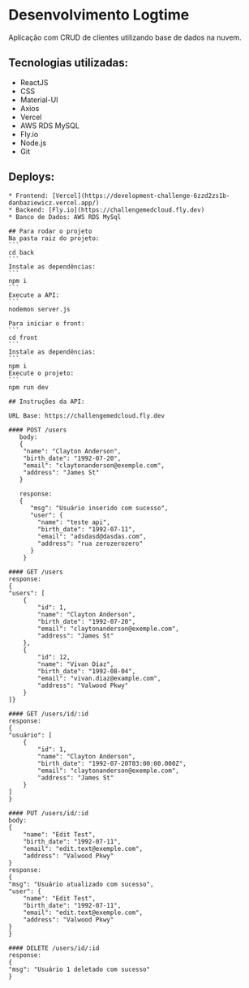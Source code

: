 # <h1>Desenvolvimento Logtime</h1>

  Aplicação com CRUD de clientes utilizando base de dados na nuvem.

  ## Tecnologias utilizadas:
  * ReactJS
  * CSS
  * Material-UI
  * Axios
  * Vercel
  * AWS RDS MySQL
  * Fly.io
  * Node.js
  * Git

  ## Deploys:
    * Frontend: [Vercel](https://development-challenge-6zzd2zs1b-danbaziewicz.vercel.app/)
    * Backend: [Fly.io](https://challengemedcloud.fly.dev)
    * Banco de Dados: AWS RDS MySql

    ## Para rodar o projeto
    Na pasta raiz do projeto:
    ```
    cd back
    ```
    Instale as dependências:
    ```
    npm i
    ```
    Execute a API:
    ```
    nodemon server.js

    Para iniciar o front:
    ```
    cd front
    ```
    Instale as dependências:
    ```
    npm i
    Execute o projeto:
    ```
    npm run dev

    ## Instruções da API:

    URL Base: https://challengemedcloud.fly.dev

    #### POST /users
       body:
       {
        "name": "Clayton Anderson",
		"birth_date": "1992-07-20",
		"email": "claytonanderson@exemple.com",
		"address": "James St"
       }

       response:
       {
          "msg": "Usuário inserido com sucesso",
          "user": {
		    "name": "teste api",
		    "birth_date": "1992-07-11",
		    "email": "adsdasd@dasdas.com",
		    "address": "rua zerozerozero"
	      }
        }

    #### GET /users
    response:
    {
	"users": [
		{
			"id": 1,
			"name": "Clayton Anderson",
			"birth_date": "1992-07-20",
			"email": "claytonanderson@exemple.com",
			"address": "James St"
		},
		{
			"id": 12,
			"name": "Vivan Diaz",
			"birth_date": "1992-08-04",
			"email": "vivan.diaz@example.com",
			"address": "Valwood Pkwy"
		}
    ]}

    #### GET /users/id/:id
    response:
    {
	"usuário": [
		{
			"id": 1,
			"name": "Clayton Anderson",
			"birth_date": "1992-07-20T03:00:00.000Z",
			"email": "claytonanderson@exemple.com",
			"address": "James St"
		}
	]
    }

    #### PUT /users/id/:id
    body:
    {
		"name": "Edit Test",
		"birth_date": "1992-07-11",
		"email": "edit.text@exemple.com",
		"address": "Valwood Pkwy"
    }
    response:
    {
	"msg": "Usuário atualizado com sucesso",
	"user": {
		"name": "Edit Test",
		"birth_date": "1992-07-11",
		"email": "edit.text@exemple.com",
		"address": "Valwood Pkwy"
	}
    }

    #### DELETE /users/id/:id
    response:
    {
	"msg": "Usuário 1 deletado com sucesso"
    }
